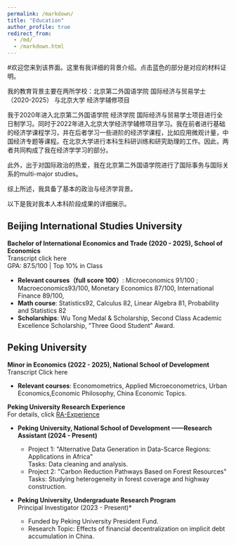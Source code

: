 ```yaml
---
permalink: /markdown/
title: "Education"
author_profile: true
redirect_from: 
  - /md/
  - /markdown.html
---
```

#欢迎您来到该界面。这里有我详细的背景介绍。点击蓝色的部分是对应的材料证明。

我的教育背景主要在两所学校：北京第二外国语学院 国际经济与贸易学士（2020-2025） 与北京大学 经济学辅修项目

我于2020年进入北京第二外国语学院 经济学院 国际经济与贸易学士项目进行全日制学习。同时于2022年进入北京大学经济学辅修项目学习。我在前者进行基础的经济学课程学习，并在后者学习一些进阶的经济学课程，比如应用微观计量，中国经济专题等课程。在北京大学进行本科生科研训练和研究助理的工作。因此，两者共同构成了我在经济学学习的部分。

此外，出于对国际政治的热爱，我在北京第二外国语学院进行了国际事务与国际关系的multi-major studies。

综上所述，我具备了基本的政治与经济学背景。

以下是我对我本人本科阶段成果的详细展示。

## Beijing International Studies University
  **Bachelor of International Economics and Trade (2020 - 2025),  School of Economics**  
  Transcript click here
  <br/>GPA: 87.5/100 | Top 10% in Class  
  - __Relevant courses（full score 100）__: Microeconomics 91/100 ; Macroeconomics93/100, Monetary Economics 87/100, International Finance 89/100,   
  - __Math course__: Statistics92, Calculus 82, Linear Algebra 81, Probability and Statistics 82 
  - __Scholarships__: Wu Tong Medal & Scholarship, Second Class Academic Excellence Scholarship, "Three Good Student" Award.




## Peking University
  **Minor in Economics (2022 - 2025), National School of Development**<br/>Transcript Click here
  - __Relevant courses__: Economometrics, Applied Microeconometrics, Urban Economics,Economic Philosophy, China Economic Topics.  

  **Peking University Research Experience**
<br/>For details, click [RA-Experience](https://hongtao021022.github.io/talks/)

- __Peking University, National School of Development ——Research Assistant (2024 - Present)__  
  - Project 1: "Alternative Data Generation in Data-Scarce Regions: Applications in Africa"  
    Tasks: Data cleaning and analysis.  
  - Project 2: "Carbon Reduction Pathways Based on Forest Resources"  
    Tasks: Studying heterogeneity in forest coverage and highway construction.

- __Peking University, Undergraduate Research Program__  
  Principal Investigator (2023 - Present)*  
  - Funded by Peking University President Fund.  
  - Research Topic: Effects of financial decentralization on implicit debt accumulation in China.  

